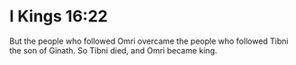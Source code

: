 # I Kings 16:22

But the people who followed Omri overcame the people who followed Tibni the son of Ginath. So Tibni died, and Omri became king.
